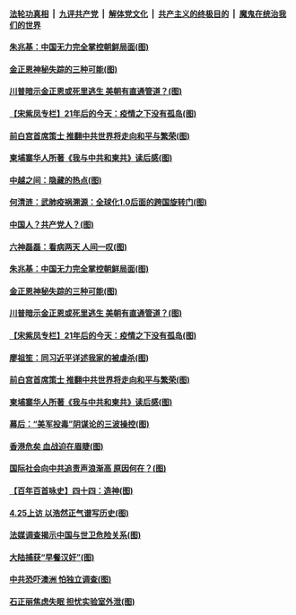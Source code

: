

####  [法轮功真相](../../../../basic/blob/master/README.md?t=05010031) &nbsp;|&nbsp; [九评共产党](../../../../9ping.md/blob/master/README.md?t=05010031) &nbsp;|&nbsp; [解体党文化](../../../../jtdwh.md/blob/master/README.md?t=05010031)  &nbsp;|&nbsp; [共产主义的终极目的](../../../../gczydzjmd.md/blob/master/README.md?t=05010031) &nbsp;|&nbsp; [魔鬼在统治我们的世界](../../../../mgztzwmdsj.md/blob/master/README.md?t=05010031) 

#### [朱兆基：中国无力完全掌控朝鲜局面(图)](../pages/p4/931645.md?t=05010031) 

#### [金正恩神秘失踪的三种可能(图)](../pages/p4/931644.md?t=05010031) 

#### [川普暗示金正恩或死里逃生 美朝有直通管道？(图)](../pages/p4/931481.md?t=05010031) 

#### [【宋紫凤专栏】21年后的今天：疫情之下没有孤岛(图)](../pages/p4/931466.md?t=05010031) 

#### [前白宫首席策士 推翻中共世界将走向和平与繁荣(图)](../pages/p4/931506.md?t=05010031) 

#### [柬埔寨华人所著《我与中共和柬共》读后感(图)](../pages/p4/931499.md?t=05010031) 

#### [中越之间：隐藏的热点(图)](../pages/p4/931654.md?t=05010031) 

#### [何清涟：武肺疫祸溯源：全球化1.0后面的跨国旋转门(图)](../pages/p4/931652.md?t=05010031) 

#### [中国人？共产党人？(图)](../pages/p4/931651.md?t=05010031) 

#### [六神磊磊：看病两天 人间一叹(图)](../pages/p4/931648.md?t=05010031) 

#### [朱兆基：中国无力完全掌控朝鲜局面(图)](../pages/p4/931645.md?t=05010031) 

#### [金正恩神秘失踪的三种可能(图)](../pages/p4/931644.md?t=05010031) 

#### [川普暗示金正恩或死里逃生 美朝有直通管道？(图)](../pages/p4/931481.md?t=05010031) 

#### [【宋紫凤专栏】21年后的今天：疫情之下没有孤岛(图)](../pages/p4/931466.md?t=05010031) 

#### [廖祖笙：同习近平详述我家的被虐杀(图)](../pages/p4/931527.md?t=05010031) 

#### [前白宫首席策士 推翻中共世界将走向和平与繁荣(图)](../pages/p4/931506.md?t=05010031) 

#### [柬埔寨华人所著《我与中共和柬共》读后感(图)](../pages/p4/931499.md?t=05010031) 

#### [幕后：“美军投毒”阴谋论的三波操控(图)](../pages/p4/931486.md?t=05010031) 

#### [香港危矣 血战迫在眉睫(图)](../pages/p4/931491.md?t=05010031) 

#### [国际社会向中共追责声浪渐高 原因何在？(图)](../pages/p4/931489.md?t=05010031) 

#### [【百年百首咏史】四十四：造神(图)](../pages/p4/931475.md?t=05010031) 

#### [4.25上访 以浩然正气谱写历史(图)](../pages/p4/931408.md?t=05010031) 

#### [法媒调查揭示中国与世卫危险关系(图)](../pages/p4/931401.md?t=05010031) 

#### [大陆捕获“早餐汉奸”(图)](../pages/p4/931396.md?t=05010031) 

#### [中共恐吓澳洲 怕独立调查(图)](../pages/p4/931386.md?t=05010031) 

#### [石正丽焦虑失眠 担忧实验室外泄(图)](../pages/p4/931384.md?t=05010031) 

